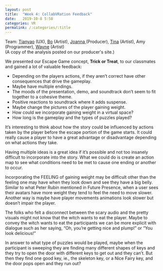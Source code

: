 ```yaml
---
layout: post
title:  "Week 4: CollabVRation Feedback"
date:   2019-10-8 5:58
categories: VR
permalink: /:categories/:title
---
```



Team: <a href="https://www.tianyaodai.com/">Tianyao</a> (UX), <a href="https://wp.nyu.edu/bobyun/">Bo</a> (Artist), <a href="https://wp.nyu.edu/vrclassblogjoanna/">Joanna </a> (Producer), <a href="https://wp.nyu.edu/crazycreatives/">Tina</a> (Artist), Amy (Programmer), <a href="https://waynezz.wixsite.com/virtualreality">Wayne</a> (Artist)<br>
(A copy of the analysis posted on our producer's site.)

We presented our Escape Game concept, <b>Trick or Treat</b>, to our classmates and gained a lot of valuable feedback:

<ul>
	<li>Depending on the players actions, if they aren’t correct have other consequences that drive the gameplay.</li>
	<li>Maybe have multiple endings.</li>
	<li>The moods of the presentation, demo, and soundtrack don’t seem to fit together to a cohesive theme.</li>
	<li>Positive reactions to soundtrack where it adds suspense.</li>
	<li>Maybe change the pictures of the player gaining weight.</li>
	<li>How could we incorporate gaining weight in a virtual space?</li>
	<li>How long is the gameplay and the types of puzzles played?</li>
</ul>

It’s interesting to think about how the story could be influenced by actions taken by the player before the escape portion of the game starts. It could really cause a player to have a great advantage or disadvantage depending on what actions they take. 

Having multiple ideas is a great idea if it’s possible and not too insanely difficult to incorporate into the story. What we could do is create an action map to see what conditions need to be met to cause one ending or another to occur.

Incorporating the FEELING of gaining weight may be difficult other than the feeling one may have when they look down and see they have a big belly. Similar to what Peter Rubin mentioned in Future Presence, when a user sees their avatars have more weight they tend to feel the need to move slower. Another way is maybe have player movements animations look slower but doesn’t impair the player. 

The folks who felt a disconnect between the scary audio and the pretty visuals might not know that the witch wants to eat the player. Maybe to convey the witch wants to eat the participants we can be more explicit with dialogue such as her saying, “Oh, you’re getting nice and plump!”   or  “You look delicious!” 

In answer to what type of puzzles would be played, maybe when the participant is sweeping they are finding many different shapes of keys and they try to open the door with different keys to get out and they can’t.  But then they find one good key, ie., the skeleton key, or a Nice Fairy key, and the door pops open and they run out?


